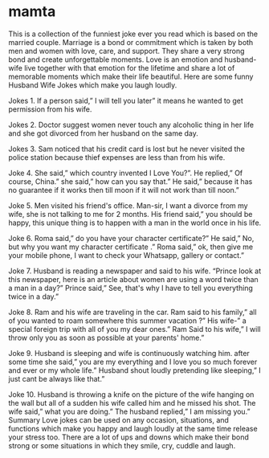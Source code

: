 # mamta
   This is a collection of the funniest joke ever you read which is based on the married couple. Marriage is a bond or commitment which is taken by both men and women with love, care, and support. They share a very strong bond and create unforgettable moments. 
  Love is an emotion and husband-wife live together with that emotion for the lifetime and share a lot of memorable moments which make their life beautiful. Here are some funny Husband Wife Jokes which make you laugh loudly.



Jokes 1.
If a person said,” I will tell you later” it means he wanted to get permission from his wife. 

Jokes 2.
Doctor suggest women never touch any alcoholic thing in her life and she got divorced from her husband on the same day.

Jokes 3.
Sam noticed that his credit card is lost but he never visited the police station because thief expenses are less than from his wife.  

Joke 4.
       She said,” which country invented I Love You?”.
He replied,” Of course, China.”
she said,” how can you say that.”
He said,” because it has no guarantee if it works then till moon if it will not work than till noon.”

Joke 5.
Men visited his friend's office.
Man-sir, I want a divorce from my wife, she is not talking to me for 2 months.
His friend said,” you should be happy, this unique thing is to happen with a man in the world once in his life.


Joke 6.
Roma said,” do you have your character certificate?”
He said,” No, but why you want my character certificate .”
Roma said,” ok, then give me your mobile phone, I want to check your Whatsapp, gallery or contact.”

Joke 7.
Husband is reading a newspaper and said to his wife.
“Prince look at this newspaper, here is an article about women are using a word twice than a man in a day?”
Prince said,” See, that's why I have to tell you everything twice in a day.”

Joke 8.
    Ram and his wife are traveling in the car.
Ram said to his family,” all of you wanted to roam somewhere this summer vacation ?”
His wife-” a special foreign trip with all of you my dear ones.”
 Ram Said to his wife,” I will throw only you as soon as possible at your parents' home.”

Joke 9.
           Husband is sleeping and wife is continuously watching him.
after some time she said,” you are my everything and I love  you so much forever and ever or my whole life.”
Husband shout loudly pretending like sleeping,” I just cant be always like that.”  


Joke 10.
Husband is throwing a knife on the picture of the wife hanging on the wall but all of a sudden his wife called him and he missed his shot.
The wife said,” what you are doing.”
The husband replied,” I am missing you.”
Summary
                                   Love jokes can be used on any occasion, situations, and functions which make you happy and laugh loudly at the same time release your stress too. There are a lot of ups and downs which make their bond strong or some situations in which they smile, cry, cuddle and laugh. 


